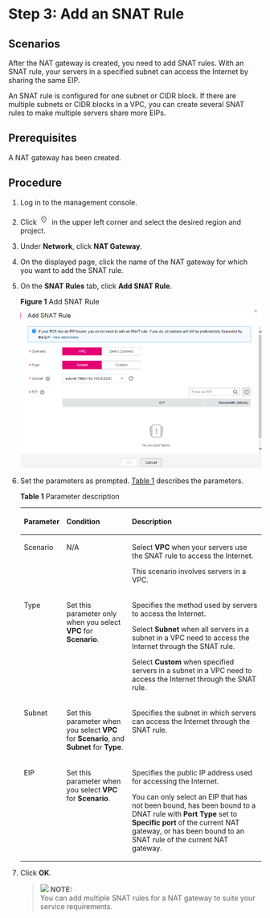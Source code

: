 # Step 3: Add an SNAT Rule<a name="nat_qs_0004"></a>

## Scenarios<a name="section18103401105119"></a>

After the NAT gateway is created, you need to add SNAT rules. With an SNAT rule, your servers in a specified subnet can access the Internet by sharing the same EIP.

An SNAT rule is configured for one subnet or CIDR block. If there are multiple subnets or CIDR blocks in a VPC, you can create several SNAT rules to make multiple servers share more EIPs.

## **Prerequisites**<a name="section27241609"></a>

A NAT gateway has been created.

## Procedure<a name="section43847892"></a>

1.  Log in to the management console.
2.  Click  ![](figures/icon-region.png)  in the upper left corner and select the desired region and project.
3.  Under  **Network**, click  **NAT Gateway**.
4.  On the displayed page, click the name of the NAT gateway for which you want to add the SNAT rule.
5.  On the  **SNAT Rules**  tab, click  **Add SNAT Rule**.

    **Figure  1**  Add SNAT Rule<a name="fig68741230114612"></a>  
    ![](figures/add-snat-rule.png "add-snat-rule")

6.  Set the parameters as prompted.  [Table 1](#table1966804261617)  describes the parameters.

    **Table  1**  Parameter description

    <a name="table1966804261617"></a>
    <table><thead align="left"><tr id="row17666124215168"><th class="cellrowborder" valign="top" width="16.06%" id="mcps1.2.4.1.1"><p id="p4666542201617"><a name="p4666542201617"></a><a name="p4666542201617"></a><strong id="b9372723144"><a name="b9372723144"></a><a name="b9372723144"></a>Parameter</strong></p>
    </th>
    <th class="cellrowborder" valign="top" width="27.529999999999998%" id="mcps1.2.4.1.2"><p id="p7378141183413"><a name="p7378141183413"></a><a name="p7378141183413"></a><strong id="b1387373883812"><a name="b1387373883812"></a><a name="b1387373883812"></a>Condition</strong></p>
    </th>
    <th class="cellrowborder" valign="top" width="56.410000000000004%" id="mcps1.2.4.1.3"><p id="p96661242171612"><a name="p96661242171612"></a><a name="p96661242171612"></a><strong id="b37983896144751"><a name="b37983896144751"></a><a name="b37983896144751"></a>Description</strong></p>
    </th>
    </tr>
    </thead>
    <tbody><tr id="row136661642201612"><td class="cellrowborder" valign="top" width="16.06%" headers="mcps1.2.4.1.1 "><p id="p2666104217168"><a name="p2666104217168"></a><a name="p2666104217168"></a>Scenario</p>
    </td>
    <td class="cellrowborder" valign="top" width="27.529999999999998%" headers="mcps1.2.4.1.2 "><p id="p11378191114341"><a name="p11378191114341"></a><a name="p11378191114341"></a>N/A</p>
    </td>
    <td class="cellrowborder" valign="top" width="56.410000000000004%" headers="mcps1.2.4.1.3 "><p id="p41648253424"><a name="p41648253424"></a><a name="p41648253424"></a>Select <strong id="b200172584111"><a name="b200172584111"></a><a name="b200172584111"></a>VPC</strong> when your servers use the SNAT rule to access the Internet.</p>
    <p id="p816412534216"><a name="p816412534216"></a><a name="p816412534216"></a>This scenario involves servers in a VPC.</p>
    </td>
    </tr>
    <tr id="row16667842141618"><td class="cellrowborder" valign="top" width="16.06%" headers="mcps1.2.4.1.1 "><p id="p3667154218162"><a name="p3667154218162"></a><a name="p3667154218162"></a>Type</p>
    </td>
    <td class="cellrowborder" valign="top" width="27.529999999999998%" headers="mcps1.2.4.1.2 "><p id="p437871115341"><a name="p437871115341"></a><a name="p437871115341"></a>Set this parameter only when you select <strong id="b1484925165412"><a name="b1484925165412"></a><a name="b1484925165412"></a>VPC</strong> for <strong id="b1784911525410"><a name="b1784911525410"></a><a name="b1784911525410"></a>Scenario</strong>.</p>
    </td>
    <td class="cellrowborder" valign="top" width="56.410000000000004%" headers="mcps1.2.4.1.3 "><p id="en-us_topic_0127293981_p206811656248"><a name="en-us_topic_0127293981_p206811656248"></a><a name="en-us_topic_0127293981_p206811656248"></a>Specifies the method used by servers to access the Internet.</p>
    <p id="p04171762394"><a name="p04171762394"></a><a name="p04171762394"></a>Select <strong id="b422718237417"><a name="b422718237417"></a><a name="b422718237417"></a>Subnet</strong> when all servers in a subnet in a VPC need to access the Internet through the SNAT rule.</p>
    <p id="p12207182812381"><a name="p12207182812381"></a><a name="p12207182812381"></a>Select <strong id="b927672112512"><a name="b927672112512"></a><a name="b927672112512"></a>Custom</strong> when specified servers in a subnet in a VPC need to access the Internet through the SNAT rule.</p>
    </td>
    </tr>
    <tr id="row1966711421161"><td class="cellrowborder" valign="top" width="16.06%" headers="mcps1.2.4.1.1 "><p id="p206671421164"><a name="p206671421164"></a><a name="p206671421164"></a>Subnet</p>
    </td>
    <td class="cellrowborder" valign="top" width="27.529999999999998%" headers="mcps1.2.4.1.2 "><p id="p4378181113345"><a name="p4378181113345"></a><a name="p4378181113345"></a>Set this parameter when you select <strong id="b1957353411513"><a name="b1957353411513"></a><a name="b1957353411513"></a>VPC</strong> for <strong id="b757483418516"><a name="b757483418516"></a><a name="b757483418516"></a>Scenario</strong>, and <strong id="b2057417341955"><a name="b2057417341955"></a><a name="b2057417341955"></a>Subnet</strong> for <strong id="b18575234558"><a name="b18575234558"></a><a name="b18575234558"></a>Type</strong>.</p>
    </td>
    <td class="cellrowborder" valign="top" width="56.410000000000004%" headers="mcps1.2.4.1.3 "><p id="p360149192215"><a name="p360149192215"></a><a name="p360149192215"></a>Specifies the subnet in which servers can access the Internet through the SNAT rule.</p>
    </td>
    </tr>
    <tr id="row2668542131619"><td class="cellrowborder" valign="top" width="16.06%" headers="mcps1.2.4.1.1 "><p id="p16667942191611"><a name="p16667942191611"></a><a name="p16667942191611"></a>EIP</p>
    </td>
    <td class="cellrowborder" valign="top" width="27.529999999999998%" headers="mcps1.2.4.1.2 "><p id="p18609184214014"><a name="p18609184214014"></a><a name="p18609184214014"></a>Set this parameter when you select <strong id="b1636714863918"><a name="b1636714863918"></a><a name="b1636714863918"></a>VPC</strong> for <strong id="b15203195143919"><a name="b15203195143919"></a><a name="b15203195143919"></a>Scenario</strong>.</p>
    </td>
    <td class="cellrowborder" valign="top" width="56.410000000000004%" headers="mcps1.2.4.1.3 "><p id="en-us_topic_0127293981_p94462428451"><a name="en-us_topic_0127293981_p94462428451"></a><a name="en-us_topic_0127293981_p94462428451"></a>Specifies the public IP address used for accessing the Internet.</p>
    <p id="en-us_topic_0127293981_p578114194614"><a name="en-us_topic_0127293981_p578114194614"></a><a name="en-us_topic_0127293981_p578114194614"></a>You can only select an EIP that has not been bound, has been bound to a DNAT rule with <strong id="b201941321181914"><a name="b201941321181914"></a><a name="b201941321181914"></a>Port Type</strong> set to <strong id="b13195142118198"><a name="b13195142118198"></a><a name="b13195142118198"></a>Specific port</strong> of the current NAT gateway, or has been bound to an SNAT rule of the current NAT gateway.</p>
    </td>
    </tr>
    </tbody>
    </table>

7.  Click  **OK**.

    >![](/images/icon-note.gif) **NOTE:**   
    >You can add multiple SNAT rules for a NAT gateway to suite your service requirements.  


